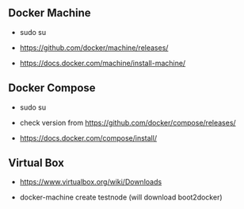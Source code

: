 ## Docker Machine

- sudo su

- https://github.com/docker/machine/releases/

- https://docs.docker.com/machine/install-machine/

## Docker Compose

- sudo su

- check version from https://github.com/docker/compose/releases/

- https://docs.docker.com/compose/install/

## Virtual Box

- https://www.virtualbox.org/wiki/Downloads

- docker-machine create testnode (will download boot2docker)
